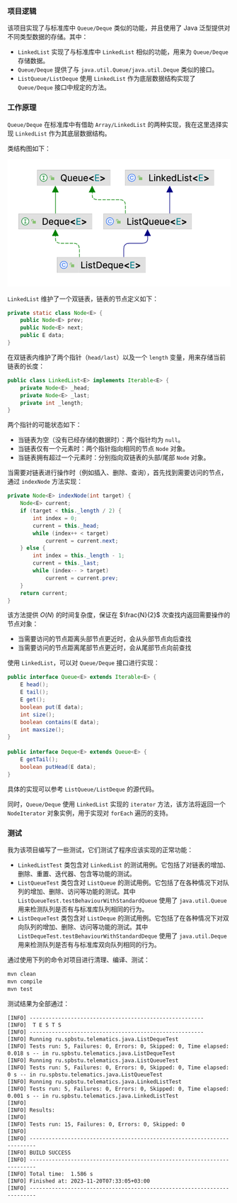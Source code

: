 ### 项目逻辑

该项目实现了与标准库中 `Queue/Deque` 类似的功能，并且使用了 Java 泛型提供对不同类型数据的存储。其中：

- `LinkedList` 实现了与标准库中 `LinkedList` 相似的功能，用来为 `Queue/Deque` 存储数据。
- `Queue/Deque` 提供了与 `java.util.Queue/java.util.Deque` 类似的接口。
- `ListQueue/ListDeque` 使用 `LinkedList` 作为底层数据结构实现了 `Queue/Deque` 接口中规定的方法。

### 工作原理

`Queue/Deque` 在标准库中有借助 `Array/LinkedList` 的两种实现，我在这里选择实现 `LinkedList` 作为其底层数据结构。

类结构图如下：

![uml](https://github.com/guiqiqi/java-lab2-queue/raw/master/uml.png?raw=true)

`LinkedList` 维护了一个双链表，链表的节点定义如下：

```java
private static class Node<E> {
    public Node<E> prev;
    public Node<E> next;
    public E data;
}
```

在双链表内维护了两个指针（`head/last`）以及一个 `length` 变量，用来存储当前链表的长度：

```java
public class LinkedList<E> implements Iterable<E> {
    private Node<E> _head;
    private Node<E> _last;
    private int _length;
}
```

两个指针的可能状态如下：

- 当链表为空（没有已经存储的数据时）：两个指针均为 `null`。
- 当链表仅有一个元素时：两个指针指向相同的节点 `Node` 对象。
- 当链表拥有超过一个元素时：分别指向双链表的头部/尾部 `Node` 对象。

当需要对链表进行操作时（例如插入、删除、查询），首先找到需要访问的节点，通过 `indexNode` 方法实现：

```java
private Node<E> indexNode(int target) {
    Node<E> current;
    if (target < this._length / 2) {
        int index = 0;
        current = this._head;
        while (index++ < target)
            current = current.next;
    } else {
        int index = this._length - 1;
        current = this._last;
        while (index-- > target)
            current = current.prev;
    }
    return current;
}
```

该方法提供 $O(N)$ 的时间复杂度，保证在 $\frac{N}{2}$ 次查找内返回需要操作的节点对象：

- 当需要访问的节点距离头部节点更近时，会从头部节点向后查找
- 当需要访问的节点距离尾部节点更近时，会从尾部节点向前查找

使用 `LinkedList`，可以对 `Queue/Deque` 接口进行实现：

```java
public interface Queue<E> extends Iterable<E> {
    E head();
    E tail();
    E get();
    boolean put(E data);
    int size();
    boolean contains(E data);
    int maxsize();
}

public interface Deque<E> extends Queue<E> {
    E getTail();
    boolean putHead(E data);
}
```

具体的实现可以参考 `ListQueue/ListDeque` 的源代码。

同时，`Queue/Deque` 使用 `LinkedList` 实现的 `iterator` 方法，该方法将返回一个 `NodeIterator` 对象实例，用于实现对 `forEach` 遍历的支持。

### 测试

我为该项目编写了一些测试，它们测试了程序应该实现的正常功能：

- `LinkedListTest` 类包含对 `LinkedList` 的测试用例。它包括了对链表的增加、删除、重置、迭代器、包含等功能的测试。
- `ListQueueTest` 类包含对 `ListQueue` 的测试用例。它包括了在各种情况下对队列的增加、删除、访问等功能的测试。其中 `ListQueueTest.testBehaviourWithStandardQueue` 使用了 `java.util.Queue` 用来检测队列是否有与标准库队列相同的行为。
- `ListDequeTest` 类包含对 `ListDeque` 的测试用例。它包括了在各种情况下对双向队列的增加、删除、访问等功能的测试。其中 `ListDequeTest.testBehaviourWithStandardDeque` 使用了 `java.util.Deque` 用来检测队列是否有与标准库双向队列相同的行为。

通过使用下列的命令对项目进行清理、编译、测试：

```bash
mvn clean
mvn compile
mvn test
```

测试结果为全部通过：

```
[INFO] -------------------------------------------------------
[INFO]  T E S T S
[INFO] -------------------------------------------------------
[INFO] Running ru.spbstu.telematics.java.ListDequeTest
[INFO] Tests run: 5, Failures: 0, Errors: 0, Skipped: 0, Time elapsed: 0.018 s -- in ru.spbstu.telematics.java.ListDequeTest
[INFO] Running ru.spbstu.telematics.java.ListQueueTest
[INFO] Tests run: 5, Failures: 0, Errors: 0, Skipped: 0, Time elapsed: 0 s -- in ru.spbstu.telematics.java.ListQueueTest
[INFO] Running ru.spbstu.telematics.java.LinkedListTest
[INFO] Tests run: 5, Failures: 0, Errors: 0, Skipped: 0, Time elapsed: 0.001 s -- in ru.spbstu.telematics.java.LinkedListTest
[INFO] 
[INFO] Results:
[INFO] 
[INFO] Tests run: 15, Failures: 0, Errors: 0, Skipped: 0
[INFO] 
[INFO] ------------------------------------------------------------------------
[INFO] BUILD SUCCESS
[INFO] ------------------------------------------------------------------------
[INFO] Total time:  1.586 s
[INFO] Finished at: 2023-11-20T07:33:05+03:00
[INFO] ------------------------------------------------------------------------
```

